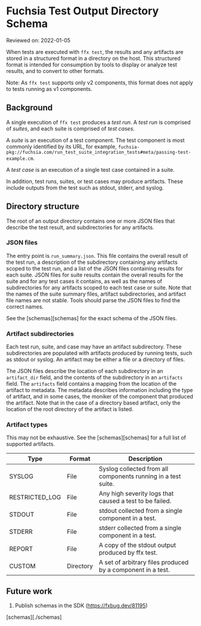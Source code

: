 # Fuchsia Test Output Directory Schema

Reviewed on: 2022-01-05

When tests are executed with `ffx test`, the results and any artifacts are
stored in a structured format in a directory on the host. This structured
format is intended for consumption by tools to display or analyze test results,
and to convert to other formats.

Note: As `ffx test` supports only v2 components, this format does not apply to
tests running as v1 components.

## Background

A single execution of `ffx test` produces a *test run*. A *test run* is
comprised of *suites*, and each suite is comprised of *test cases*.

A *suite* is an execution of a test component. The test component is most
commonly identified by its URL, for example,
`fuchsia-pkg://fuchsia.com/run_test_suite_integration_tests#meta/passing-test-example.cm`.

A *test case* is an execution of a single test case contained in a suite.

In addition, test runs, suites, or test cases may produce artifacts. These
include outputs from the test such as stdout, stderr, and syslog.

## Directory structure
The root of an output directory contains one or more JSON files that describe
the test result, and subdirectories for any artifacts.

### JSON files

The entry point is `run_summary.json`. This file contains the overall result of
the test run, a description of the subdirectory containing any artifacts scoped
to the test run, and a list of the JSON files containing results for each
suite. JSON files for suite results contain the overall results for the suite
and for any test cases it contains, as well as the names of subdirectories for
any artifacts scoped to each test case or suite. Note that the names of the
suite summary files, artifact subdirectories, and artifact file names are not
stable. Tools should parse the JSON files to find the correct names.

See the [schemas][schemas] for the exact schema of the JSON files.

### Artifact subdirectories

Each test run, suite, and case may have an artifact subdirectory. These
subdirectories are populated with artifacts produced by running tests, such as
stdout or syslog. An artifact may be either a file or a directory of files.

The JSON files describe the location of each subdirectory in an `artifact_dir`
field, and the contents of the subdirectory in an `artifacts` field. The
`artifacts` field contains a mapping from the location of the artifact to
metadata. The metadata describes information including the type of artifact,
and in some cases, the moniker of the component that produced the artifact.
Note that in the case of a directory based artifact, only the location of the
root directory of the artifact is listed.

### Artifact types

This may not be exhaustive. See the [schemas][schemas] for a full list of
supported artifacts.

| Type           | Format    | Description                                                   |
| -------------- | --------- | ------------------------------------------------------------- |
| SYSLOG         | File      | Syslog collected from all components running in a test suite. |
| RESTRICTED_LOG | File      | Any high severity logs that caused a test to be failed.       |
| STDOUT         | File      | stdout collected from a single component in a test.           |
| STDERR         | File      | stderr collected from a single component in a test.           |
| REPORT         | File      | A copy of the stdout output produced by ffx test.             |
| CUSTOM         | Directory | A set of arbitrary files produced by a component in a test.   |

## Future work

1. Publish schemas in the SDK (https://fxbug.dev/81195)

[schemas][./schemas]
